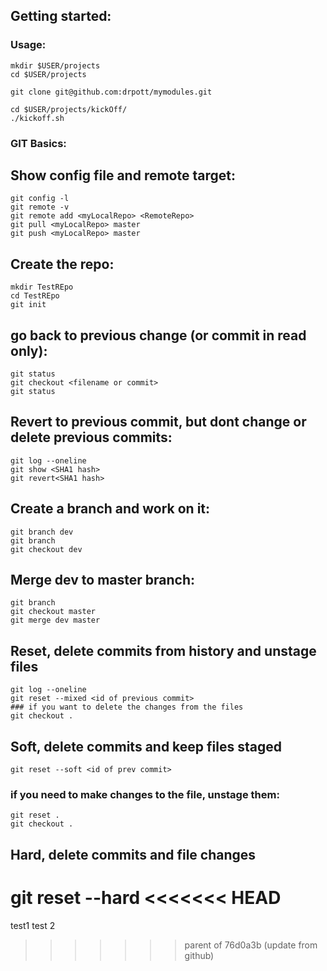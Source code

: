 ## Getting started:

### Usage:
```
mkdir $USER/projects
cd $USER/projects

git clone git@github.com:drpott/mymodules.git

cd $USER/projects/kickOff/
./kickoff.sh

```

### GIT Basics:

## Show config file and remote target:
```
git config -l
git remote -v
git remote add <myLocalRepo> <RemoteRepo>
git pull <myLocalRepo> master
git push <myLocalRepo> master
```

## Create the repo:
```
mkdir TestREpo
cd TestREpo
git init
```

## go back to previous change (or commit in read only):
```
git status
git checkout <filename or commit>
git status
```
## Revert to previous commit, but dont change or delete previous commits:
```
git log --oneline
git show <SHA1 hash>
git revert<SHA1 hash>
```
## Create a branch and work on it:
```
git branch dev
git branch
git checkout dev
```
## Merge dev to master branch:
```
git branch
git checkout master
git merge dev master
```

## Reset, delete commits from history and unstage files
```
git log --oneline
git reset --mixed <id of previous commit>
### if you want to delete the changes from the files
git checkout .
```

## Soft, delete commits and keep files staged
```
git reset --soft <id of prev commit>
```
### if you need to make changes to the file, unstage them:
```
git reset .
git checkout .
```
## Hard, delete commits and file changes
git reset --hard <id of prev commit>
<<<<<<< HEAD
=======

test1
test 2
>>>>>>> parent of 76d0a3b (update from github)
